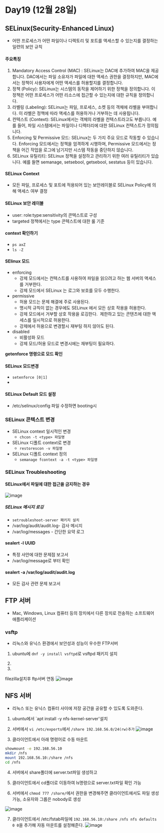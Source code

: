 # Day19 (12월 28일)

## SELinux(Security-Enhanced Linux)
- 어떤 프로세스가 어떤 파일이나 디렉토리 및 포트를 액세스할 수 있는지를 결정하는 일련의 보안 규칙

#### 주요특징
1. Mandatory Access Control (MAC) :  SELinux는 DAC에 추가하여 MAC을 제공합니다. DAC에서는 파일 소유자가 파일에 대한 액세스 권한을 결정하지만, MAC에서는 정책이 사용자에게 어떤 액세스를 허용할지를 결정합니다.
2. 정책 (Policy): SELinux는 시스템의 동작을 제어하기 위한 정책을 정의합니다. 이 정책은 어떤 프로세스가 어떤 리소스에 접근할 수 있는지에 대한 규칙을 정의합니다.
3. 라벨링 (Labeling): SELinux는 파일, 프로세스, 소켓 등의 객체에 라벨을 부여합니다. 이 라벨은 정책에 따라 액세스를 허용하거나 거부하는 데 사용됩니다.
4. 컨텍스트 (Context): SELinux에서는 객체의 라벨을 컨텍스트라고도 부릅니다. 예를 들어, 파일 시스템에서는 파일이나 디렉터리에 대한 SELinux 컨텍스트가 정의됩니다.
5. Enforcing 및 Permissive 모드: SELinux는 두 가지 주요 모드로 작동할 수 있습니다. Enforcing 모드에서는 정책을 엄격하게 시행하며, Permissive 모드에서는 정책을 어긴 작업을 로그에 남기지만 시스템 작동을 중단하지 않습니다.
6. SELinux 유틸리티: SELinux 정책을 설정하고 관리하기 위한 여러 유틸리티가 있습니다. 예를 들면 semanage, setsebool, getsebool, sestatus 등이 있습니다.


#### SELinux Context
- 모든 파일, 프로세스 및 포트에 적용되어 있는 보안레이블로 SELinux Policy에 의해 액세스 여부 결정

#### SELinux 보안 레이블
- user: role:type:sensitivity의 콘텍스트로 구성
- targeted 정책에서는 type 콘텍스트에 대한 룰 기준

#### context 확인하기
- `ps axZ`
- `ls -Z`

#### SElinux 모드
- enforcing
  - 강제 모드에서는 컨텍스트를 사용하여 파일을 읽으려고 하는 웹 서버의 액세스를 거부한다.
  - 강제 모드에서 SELinux 는 로그와 보호를 모두 수행한다.
- permissive
  -  허용 모드는 문제 해결에 주로 사용된다.
  -  명시적 규칙이 없는 경우에도 SELinux 에서 모든 상호 작용을 허용한다.
  -  강제 모드에서 거부할 상호 작용을 로깅한다.  제한하고 있는 콘텐츠에 대한 액세스를 일시적으로 허용한다.
  -  강제에서 허용으로 변경할시 재부팅 하지 않아도 된다.
- disabled
  -  비활성화 모드
  -  강제 모드/허용 모드로 변경시에는 재부팅이 필요하다.
 
**getenforce 명령으로 모드 확인**

#### SELinux 모드변경
- `setenforce [0|1]`
- 
#### SELinux Default 모드 설정
- /etc/selinux/config 파일 수정하면 booting시 

### SELinux 콘텍스트 변경
- SELinux context 일시적인 변경
  - `chcon -t <type> 파일명`
- SELinux 디폴트 context로 변경
  - `restorescon -v 파일명`
- SELinux 디폴트 context 정의
  - `semanage fcontext -a -t <type> 파일명`

### SELinux Troubleshooting

#### SELinux에서 파일에 대한 접근을 금지하는 경우

![image](https://github.com/JoEunSae/Metanet-Internship/assets/83803199/789a220c-9273-4cc1-8dea-7eedcd6ea1f8)

##### SELinux 메시지 로깅
- `setroubleshoot-server 패키지 설치`
- /var/log/audit/audit.log- 감사 메시지
- /var/log/messages - 간단한 요약 로그

#### sealert -l UUID
- 특정 사안에 대한 문제점 보고서
- /var/log/message로 부터 확인


#### sealert -a /var/log/audit/audit.log
- 모든 감사 관련 문제 보고서

## FTP 서버
- Mac, Windows, Linux 컴퓨터 등의 장치에서 다른 장치로 전송하는 소프트웨어 애플리케이션

### vsftp
- 리눅스와 유닉스 환경에서 보안성과 성능이 우수한 FTP서버

1. ubuntu에 `dnf -y install vsftpd`로 vsftpd 패키지 설치

2.  

3. 


filezilla설치후 ftp서버 연동
![image](https://github.com/JoEunSae/Metanet-Internship/assets/83803199/2e6748d3-5fb3-4a8c-bde6-86e83fd329ab)

## NFS 서버
- 리눅스 또는 유닉스 컴퓨터 사이에 저장 공간을 공유할 수 있도록 도와준다.

1. ubuntu에서 `apt install -y nfs-kernel-server'설치

2. 서버에서 `vi /etc/exports`에서 `/share 192.168.56.0/24(rw)추가`
![image](https://github.com/JoEunSae/Metanet-Internship/assets/83803199/6a4b3e76-1c89-4048-8d33-0ebf7270ee8d)

3. 클라이언트에서 아래 명령어로 수동 마운트
```bash
showmount -e 192.168.56.10
mkdir /nfs
mount 192.168.56.10:/share /nfs
cd /nfs
```

4. 서버에서 share폴더에 server.txt파일 생성하고

5. 클라이언트에서 cd폴더로 이동하여 ls명령으로 server.txt파일 확인 가능

6. 서버에서 `chmod 777 /share/`에서 권한을 변경해주면 클라이언트에서도 파일 생성 가능, 소유자와 그룹은 nobody로 생성

![image](https://github.com/JoEunSae/Metanet-Internship/assets/83803199/a419e4aa-b1a5-4785-a447-b8c83ed1b37e)

7. 클라이언트에서 /etc/fstab파일에 `192.168.56.10:/share /nfs nfs defaults 0 0`을 추가해 자동 마운트를 설정해준다.
![image](https://github.com/JoEunSae/Metanet-Internship/assets/83803199/185c8587-ccdb-4c63-8668-62f1e1c820e4)




